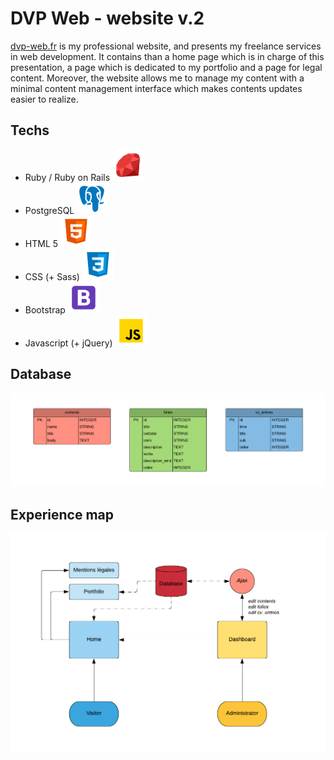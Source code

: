 # DVP Web - website v.2

[dvp-web.fr](https://www.dvp-web.fr) is my professional website, and presents my freelance services in web development. It contains than a home page which is in charge of this presentation, a page which is dedicated to my portfolio and a page for legal content. Moreover, the website allows me to manage my content with a minimal content management interface which makes contents updates easier to realize.

## Techs

- Ruby / Ruby on Rails ![ruby](/readme/ruby.png)
- PostgreSQL ![postgre](/readme/postgre.png)
- HTML 5 ![html](/readme/html.png)
- CSS (+ Sass) ![css](/readme/css.png)
- Bootstrap ![bootstrap](/readme/bootstrap.png)
- Javascript (+ jQuery) ![js](/readme/js.png)

## Database

![ERD](/readme/erd.png)

## Experience map

![XP map](/readme/xpm.png)